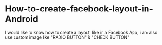 # How-to-create-facebook-layout-in-Android
 I would like to know how to create a layout, like in a Facebook App, i am also use custom image like "RADIO BUTTON" &amp; "CHECK BUTTON"
